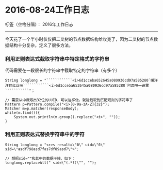 ﻿# 2016-08-24工作日志

标签（空格分隔）： 2016年工作日志

---

今天花了一个半小时仅仅把二叉树的节点数据结构给攻克了，因为二叉树的节点数据结构十分复杂，定义了很多方法。

### 利用正则表达式截取字符串中特定格式的字符串

代码需要在一段很长的字符串中截取特定的字符串（有多个）

``` 
String longlong = "````````````<i>6d1cceba652645a080936cd97a585280`暖洋洋的红丝带````````````<i>6d1cceba652645a080936cd97a585280`阿西吧一道雷```````````"；

// 需要从中截取出32位的UUID，可以这样做，就能截取到匹配规则的字符串了
Pattern p=Pattern.compile("<i>[0-9a-zA-Z]{32}");  
Matcher m=p.matcher(responseBody);  
while(m.find()){  
	System.out.println(m.group().replace("<i>", ""));  
}
``` 

### 利用正则表达式替换字符串中的字符

``` 
String longlong = "<res result=\"0\" uid=\"0\"  sid=\"asdf798asd7fas7df89asd7\">";

// 想把sid=""和其中的数据干掉，如下：
longlong.replaceAll(" sid=\"(.*?)\"", "");
``` 




